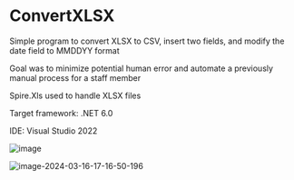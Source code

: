 # ConvertXLSX

Simple program to convert XLSX to CSV, insert two fields, and modify the date field to MMDDYY format

Goal was to minimize potential human error and automate a previously manual process for a staff member


Spire.Xls used to handle XLSX files


Target framework: .NET 6.0

IDE: Visual Studio 2022

![image](https://github.com/mkylman/ConvertXLSX/assets/66576922/1a3ab9ea-5790-4329-ad66-e1ea1430d18d)

![image-2024-03-16-17-16-50-196](https://github.com/mkylman/ConvertXLSX/assets/66576922/fc6ac71d-4271-4ef2-938e-80a7815f7235)
